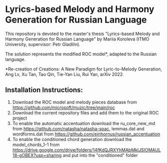 # Lyrics-based Melody and Harmony Generation for Russian Language

This repository is devoted to the master's thesis "Lyrics-based Melody and Harmony Generation for Russian Language" by Mariia Koroleva (ITMO University, supervisor: Petr Gladilin).

The solution represents the modified ROC model*, adapted to the Russian language. 

*Re-creation of Creations: A New Paradigm for Lyric-to-Melody Generation, Ang Lv, Xu Tan, Tao Qin, Tie-Yan Liu, Rui Yan, arXiv 2022.

## Installation Instructions:

1. Download the ROC model and melody pieces database from https://github.com/microsoft/muzic/tree/main/roc
2. Download the current repository files and add them to the original ROC project
3. To enable the automatic accentuation download the ru_core_new_md from https://github.com/natasha/natasha-spac, lemmas.dat and wordforms.dat from https://github.com/einhornus/russian_accentuation
4. To enable the conditioned chord generation download the model_chords_1-1 from https://drive.google.com/drive/folders/14fKdQJRXYhMAbMklJSlOMAUL18-gOBEX?usp=sharing and put into the "conditioned" folder



